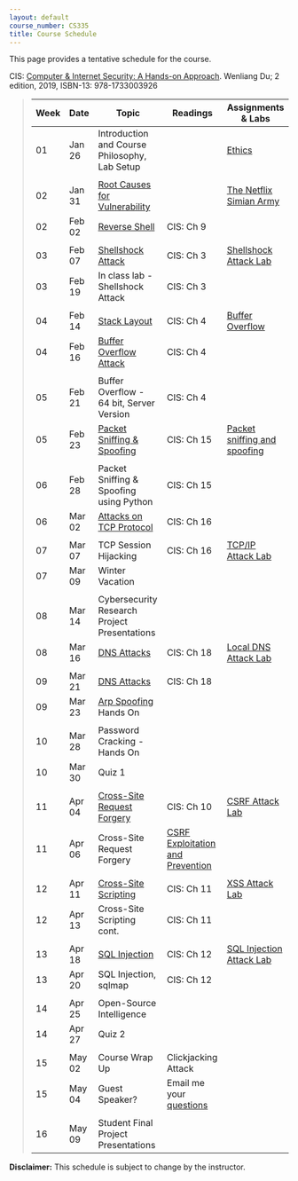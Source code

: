 ```yaml
---
layout: default
course_number: CS335
title: Course Schedule
---
```


This page provides a tentative schedule for the course.

CIS: <a href="https://www.amazon.com/Computer-Internet-Security-Hands-Approach/dp/1733003924">Computer & Internet Security: A Hands-on Approach</a>. Wenliang Du; 2 edition, 2019, ISBN-13: 978-1733003926

>  Week    | Date     | Topic        | Readings   | Assignments & Labs                                  
> -------- | -------- | ------------ | ---------- | -------------------------------------
> 01 | Jan 26 | Introduction and Course Philosophy, Lab Setup | | [Ethics](../assignments/ethics.html)
> | | | |
> 02 | Jan 31 | [Root Causes for Vulnerability](../slides/01_Reason_Vulnerability.pdf) | | [The Netflix Simian Army](https://netflixtechblog.com/the-netflix-simian-army-16e57fbab116)
> 02 | Feb 02 | [Reverse Shell](../slides/09_Reverse_Shell.pdf)| CIS: Ch 9 | |  
> | | | |
> 03 | Feb 07 | [Shellshock Attack](../slides/03_Shellshock.pdf) | CIS: Ch 3 | [Shellshock Attack Lab](../labs/shellshock.html)
> 03 | Feb 19 | In class lab - Shellshock Attack | CIS: Ch 3|  
> | | | |
> 04 | Feb 14 | [Stack Layout](../slides/04_Buffer_Overflow.pdf) | CIS: Ch 4 | [Buffer Overflow](../labs/buffer_overflow.html)
> 04 | Feb 16 | [Buffer Overflow Attack](../slides/04_Buffer_Overflow.pdf) | CIS: Ch 4 |
> | | | |
> 05 | Feb 21 | Buffer Overflow - 64 bit, Server Version | CIS: Ch 4 |
> 05 | Feb 23 | [Packet Sniffing & Spoofing](../slides/15_Packet_Sniffing_Spoofing.pdf) | CIS: Ch 15 | [Packet sniffing and spoofing](../labs/sniff_spoof.html)
> | | | |
> 06 | Feb 28 | Packet Sniffing & Spoofing using Python | CIS: Ch 15 |
> 06 | Mar 02 | [Attacks on TCP Protocol](../slides/16_TCP_Attack.pdf) | CIS: Ch 16 |
> | | | |
> 07 | Mar 07 | TCP Session Hijacking | CIS: Ch 16 | [TCP/IP Attack Lab](../labs/tcp_attack.html)
> 07 | Mar 09 | Winter Vacation |  |
> | | | |
> 08 | Mar 14 | Cybersecurity Research Project Presentations | |
> 08 | Mar 16 | [DNS Attacks](../slides/18_DNS_Attacks.pdf) | CIS: Ch 18 | [Local DNS Attack Lab](../labs/dns_attack.html)
> | | | |
> 09 | Mar 21 | [DNS Attacks](../slides/18_DNS_Attacks.pdf) | CIS: Ch 18 |
> 09 | Mar 23 | [Arp Spoofing](../slides/ARP_Spoofing.pdf) Hands On | |
> | | | |
> 10 | Mar 28 | Password Cracking - Hands On | |
> 10 | Mar 30 | Quiz 1 | |
> | | | |
> 11 | Apr 04 | [Cross-Site Request Forgery](../slides/10_Web_CSRF.pdf) | CIS: Ch 10 | [CSRF Attack Lab](../labs/csrf_attack.html)
> 11 | Apr 06 | Cross-Site Request Forgery | [CSRF Exploitation and Prevention](papers/csrf.pdf) |
> | | | |
> 12 | Apr 11 | [Cross-Site Scripting](../slides/11_Web_XSS.pdf) | CIS: Ch 11 | [XSS Attack Lab](../labs/xss_attack.html)
> 12 | Apr 13 | Cross-Site Scripting cont. | CIS: Ch 11 |
> | | | |
> 13 | Apr 18 | [SQL Injection](../slides/12_Web_SQL_Injection.pdf) | CIS: Ch 12 | [SQL Injection Attack Lab](../labs/sql_attack.html)
> 13 | Apr 20 | SQL Injection, sqlmap | CIS: Ch 12 |
> | | | |
> 14 | Apr 25 | Open-Source Intelligence | |
> 14 | Apr 27 | Quiz 2 | |
> | | | |
> 15 | May 02 | Course Wrap Up | Clickjacking Attack |
> 15 | May 04 | Guest Speaker? | Email me your [questions](guest_speaker.md) |
> | | | |
> 16 | May 09 | Student Final Project Presentations

**Disclaimer:** This schedule is subject to change by the instructor.
